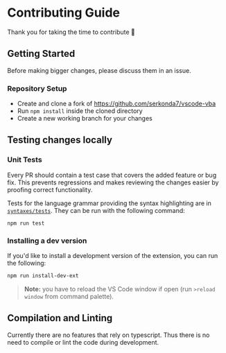 # Contributing Guide
Thank you for taking the time to contribute :tada:

## Getting Started
Before making bigger changes, please discuss them in an issue.

### Repository Setup
- Create and clone a fork of https://github.com/serkonda7/vscode-vba
- Run `npm install` inside the cloned directory
- Create a new working branch for your changes

## Testing changes locally
### Unit Tests
Every PR should contain a test case that covers the added feature or bug fix.
This prevents regressions and makes reviewing the changes easier by proofing correct functionality.

Tests for the language grammar providing the syntax highlighting are in [`syntaxes/tests`](syntaxes/tests/).
They can be run with the following command:
```
npm run test
```

### Installing a dev version
If you'd like to install a development version of the extension, you can run the following:
```sh
npm run install-dev-ext
```
> **Note:** you have to reload the VS Code window if open (run `>reload window` from command palette).

## Compilation and Linting
Currently there are no features that rely on typescript.
Thus there is no need to compile or lint the code during development.
